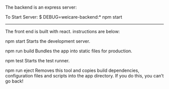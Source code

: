   
  The backend is an express server:

  To Start Server: $ DEBUG=weicare-backend:* npm start


  -----------------------------------------------------------------------------------
  
  
  The front end is built with react. instructions are below:
  
  npm start
    Starts the development server.

  npm run build
    Bundles the app into static files for production.

  npm test
    Starts the test runner.

  npm run eject
    Removes this tool and copies build dependencies, configuration files
    and scripts into the app directory. If you do this, you can’t go back!

